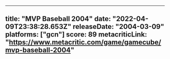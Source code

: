 
---
title: "MVP Baseball 2004"
date: "2022-04-09T23:38:28.653Z"
releaseDate: "2004-03-09"
platforms: ["gcn"]
score: 89
metacriticLink: "https://www.metacritic.com/game/gamecube/mvp-baseball-2004"
---
